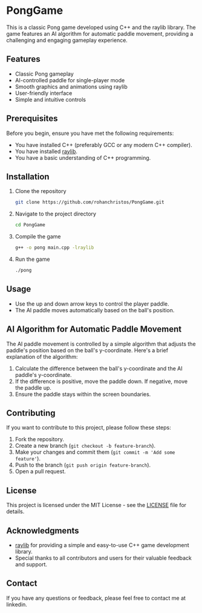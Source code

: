 # PongGame
This is a classic Pong game developed using C++ and the raylib library. The game features an AI algorithm for automatic paddle movement, providing a challenging and engaging gameplay experience.

## Features

- Classic Pong gameplay
- AI-controlled paddle for single-player mode
- Smooth graphics and animations using raylib
- User-friendly interface
- Simple and intuitive controls

## Prerequisites

Before you begin, ensure you have met the following requirements:

- You have installed C++ (preferably GCC or any modern C++ compiler).
- You have installed [raylib](https://www.raylib.com/).
- You have a basic understanding of C++ programming.

## Installation

1. Clone the repository
    ```bash
    git clone https://github.com/rohanchristos/PongGame.git
    ```

2. Navigate to the project directory
    ```bash
    cd PongGame
    ```

3. Compile the game
    ```bash
    g++ -o pong main.cpp -lraylib
    ```

4. Run the game
    ```bash
    ./pong
    ```

## Usage

- Use the up and down arrow keys to control the player paddle.
- The AI paddle moves automatically based on the ball's position.

## AI Algorithm for Automatic Paddle Movement

The AI paddle movement is controlled by a simple algorithm that adjusts the paddle's position based on the ball's y-coordinate. Here's a brief explanation of the algorithm:

1. Calculate the difference between the ball's y-coordinate and the AI paddle's y-coordinate.
2. If the difference is positive, move the paddle down. If negative, move the paddle up.
3. Ensure the paddle stays within the screen boundaries.

## Contributing

If you want to contribute to this project, please follow these steps:

1. Fork the repository.
2. Create a new branch (`git checkout -b feature-branch`).
3. Make your changes and commit them (`git commit -m 'Add some feature'`).
4. Push to the branch (`git push origin feature-branch`).
5. Open a pull request.

## License

This project is licensed under the MIT License - see the [LICENSE](LICENSE.md) file for details.
## Acknowledgments

- [raylib](https://www.raylib.com/) for providing a simple and easy-to-use C++ game development library.
- Special thanks to all contributors and users for their valuable feedback and support.

## Contact

If you have any questions or feedback, please feel free to contact me at linkedin.

